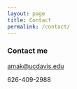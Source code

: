 ```yaml
---
layout: page
title: Contact
permalink: /contact/
---
```


### Contact me

[amak@ucdavis.edu](mailto:amak@ucdavis.edu)

626-409-2988


